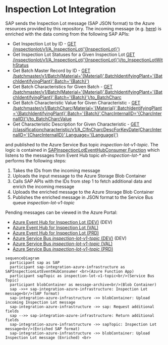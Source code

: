 # Inspection Lot Integration

SAP sends the Inspection Lot message (SAP JSON format) to the Azure resources provided by this repository. The incoming message (e.g. [here](../function-app/test/resources/SAPInspectionLotEventHubConsumer/input.json)) is enriched with the data coming from the following SAP APIs:

- Get Inspection Lot by ID - [GET /inspectionlot/v1/A_InspectionLot('{InspectionLot}')](https://api.sap.com/api/OP_API_INSPECTIONLOT_SRV_0001/path/get_A_InspectionLot___InspectionLot___)
- Get Inspection Lot Statuses for a Given Inspection Lot [GET /inspectionlot/v1/A_InspectionLot('{InspectionLot}')/to_InspectionLotWithStatus](https://api.sap.com/api/OP_API_INSPECTIONLOT_SRV_0001/path/get_A_InspectionLot___InspectionLot____to_InspectionLotWithStatus)
- Get Batch Master Record by ID - [GET /batchmaster/v1/Batch(Material='{Material}',BatchIdentifyingPlant='{BatchIdentifyingPlant}',Batch='{Batch}')](https://api.sap.com/api/OP_API_BATCH_SRV_0001/resource/Batches)
- Get Batch Characteristics for Given Batch - [GET /batchmaster/v1/Batch(Material='{Material}',BatchIdentifyingPlant='{BatchIdentifyingPlant}',Batch='{Batch}')/to_BatchCharc](https://api.sap.com/api/OP_API_BATCH_SRV_0001/path/get_Batch_Material___Material___BatchIdentifyingPlant___BatchIdentifyingPlant___Batch___Batch____to_BatchCharc)
- Get Batch Characteristic Value for Given Characteristic - [GET /batchmaster/v1/BatchCharc(Material='{Material}',BatchIdentifyingPlant='{BatchIdentifyingPlant}',Batch='{Batch}',CharcInternalID='{CharcInternalID}')/to_BatchCharcValue](https://api.sap.com/api/OP_API_BATCH_SRV_0001/path/get_BatchCharc_Material___Material___BatchIdentifyingPlant___BatchIdentifyingPlant___Batch___Batch___CharcInternalID___CharcInternalID____to_BatchCharcValue)
- Get Characteristic Description for Given Characteristic - [GET /classificationcharacteristic/v1/A_ClfnCharcDescForKeyDate(CharcInternalID='{CharcInternalID}',Language='{Language}')](https://api.sap.com/api/OP_API_CLFN_CHARACTERISTIC_SRV/path/get_A_ClfnCharcDescForKeyDate_CharcInternalID___CharcInternalID___Language___Language___)

and published to the Azure Service Bus topic _inspection-lot-v1-topic_. The logic is contained in [SAPInspectionLotEventHubConsumer Function](../function-app/src/functions/SAPInspectionLotEventHubConsumer.ts) which listens to the messages from Event Hub topic _eh-inspection-lot-\*_ and performs the following steps:

1. Takes the IDs from the incoming message
2. Uploads the input message to the Azure Storage Blob Container
3. Calls SAP APIs with the IDs from step 1 to fetch additional data and enrich the incoming message
4. Uploads the enriched message to the Azure Storage Blob Container
5. Publishes the enriched message in JSON format to the Service Bus queue _inspection-lot-v1-topic_

Pending messages can be viewed in the Azure Portal:

- [Azure Event Hub for Inspection Lot (DEV)](https://portal.azure.com/#@wlgore.onmicrosoft.com/resource/subscriptions/e2fda199-cfde-4565-9bb3-08b676d05cc2/resourceGroups/rg-arb-8f9b03a7c50e787f9a6a332d6d10a85723251c54/providers/Microsoft.EventHub/namespaces/evhns-uudmmlrz377qq/eventhubs/eh-inventory-location-move-uudmmlrz377qq/overview) (DEV)
- [Azure Event Hub for Inspection Lot (VAL)](https://portal.azure.com/#@wlgore.onmicrosoft.com/resource/subscriptions/d5c0187e-4b27-48b7-8592-f28f897fed9c/resourceGroups/rg-arb-a915fcf60a914831589e4348f82b54b263257fe4/providers/Microsoft.EventHub/namespaces/evhns-3usitng2rgrns/eventhubs/eh-inspection-lot-3usitng2rgrns/overview)
- [Azure Event Hub for Inspection Lot (PRD)](https://portal.azure.com/#@wlgore.onmicrosoft.com/resource/subscriptions/dc554c52-a946-4663-993f-ad838cc62de9/resourceGroups/rg-arb-b36ffe2259e1a7c348a5bda1f0bbb74dcd56f270/providers/Microsoft.EventHub/namespaces/evhns-52qfhgssyyol6/eventhubs/eh-inspection-lot-52qfhgssyyol6/overview)
- [Azure Service Bus _inspection-lot-v1-topic_ (DEV)](https://portal.azure.com/#@wlgore.onmicrosoft.com/resource/subscriptions/e2fda199-cfde-4565-9bb3-08b676d05cc2/resourceGroups/rg-arb-8f9b03a7c50e787f9a6a332d6d10a85723251c54/providers/Microsoft.ServiceBus/namespaces/sbn-uudmmlrz377qq/topics/inventory-location-move-v1-topic/explorer) (DEV)
- [Azure Service Bus _inspection-lot-v1-topic_ (VAL)](https://portal.azure.com/#@wlgore.onmicrosoft.com/resource/subscriptions/d5c0187e-4b27-48b7-8592-f28f897fed9c/resourceGroups/rg-arb-a915fcf60a914831589e4348f82b54b263257fe4/providers/Microsoft.ServiceBus/namespaces/sbn-3usitng2rgrns/topics/inspection-lot-v1-topic/explorer)
- [Azure Service Bus _inspection-lot-v1-topic_ (PRD)](https://portal.azure.com/#@wlgore.onmicrosoft.com/resource/subscriptions/dc554c52-a946-4663-993f-ad838cc62de9/resourceGroups/rg-arb-b36ffe2259e1a7c348a5bda1f0bbb74dcd56f270/providers/Microsoft.ServiceBus/namespaces/sbn-52qfhgssyyol6/topics/inspection-lot-v1-topic/explorer)

```mermaid
sequenceDiagram
  participant sap as SAP
  participant sap-integration-azure-infrastructure as SAPInspectionLotEventHubConsumer <br>(Azure Function App)
  participant sapTopic as inspection-lot-v1-topic<br/>(Service Bus Topic)
  participant blobContainer as message-archive<br/>(Blob Container)
  sap ->>+ sap-integration-azure-infrastructure: Inspection Lot message<br/>(SAP format)
  sap-integration-azure-infrastructure ->> blobContainer: Upload incoming Inspection Lot message
  sap-integration-azure-infrastructure ->> sap: Request additional fields
  sap -->> sap-integration-azure-infrastructure: Return additional fields
  sap-integration-azure-infrastructure ->> sapTopic: Inspection Lot message<br/>(Enriched SAP format)
  sap-integration-azure-infrastructure ->> blobContainer: Upload Inspection Lot message (Enriched) <br>
```
